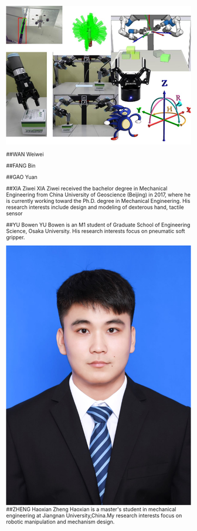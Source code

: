 ![Figure 1](imgs/home.jpg "home")

##WAN Weiwei


##FANG Bin


##GAO Yuan


##XIA Ziwei
XIA Ziwei received the bachelor degree in Mechanical Engineering from China University of Geoscience (Beijing) in 2017, where he is currently working toward the Ph.D. degree in Mechanical Engineering. His research interests include design and modeling of dexterous hand, tactile sensor


##YU Bowen
YU Bowen is an M1 student of Graduate School of Engineering Science, Osaka University. His research interests focus on pneumatic soft gripper. 

![Figure 1](imgs/ZhengHaoxian.jpg "zhenghaoxian")
##ZHENG Haoxian
Zheng Haoxian is a master's student in mechanical engineering at Jiangnan University,China.My research interests focus on robotic manipulation and mechanism design.

